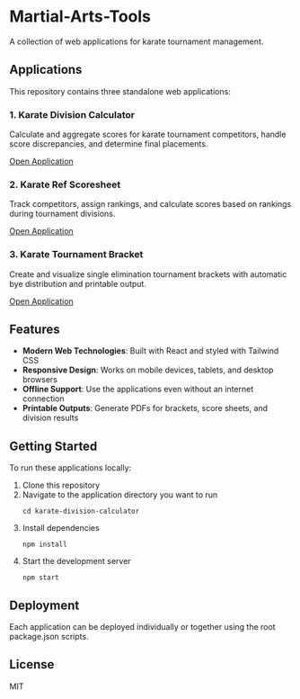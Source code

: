 # Martial-Arts-Tools

A collection of web applications for karate tournament management.

## Applications

This repository contains three standalone web applications:

### 1. Karate Division Calculator

Calculate and aggregate scores for karate tournament competitors, handle score discrepancies, and determine final placements.

[Open Application](https://drehelm.github.io/Martial-Arts-Tools/karate-division-calculator/)

### 2. Karate Ref Scoresheet

Track competitors, assign rankings, and calculate scores based on rankings during tournament divisions.

[Open Application](https://drehelm.github.io/Martial-Arts-Tools/karate-ref-scoresheet/)

### 3. Karate Tournament Bracket

Create and visualize single elimination tournament brackets with automatic bye distribution and printable output.

[Open Application](https://drehelm.github.io/Martial-Arts-Tools/karate-tournament-bracket/)

## Features

- **Modern Web Technologies**: Built with React and styled with Tailwind CSS
- **Responsive Design**: Works on mobile devices, tablets, and desktop browsers
- **Offline Support**: Use the applications even without an internet connection
- **Printable Outputs**: Generate PDFs for brackets, score sheets, and division results

## Getting Started

To run these applications locally:

1. Clone this repository
2. Navigate to the application directory you want to run
   ```
   cd karate-division-calculator
   ```
3. Install dependencies
   ```
   npm install
   ```
4. Start the development server
   ```
   npm start
   ```

## Deployment

Each application can be deployed individually or together using the root package.json scripts.

## License

MIT